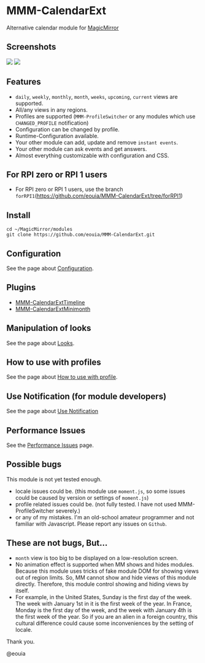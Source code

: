 # MMM-CalendarExt
Alternative calendar module for [MagicMirror](https://magicmirror.builders/)

## Screenshots
![](https://github.com/eouia/MMM-CalendarExt/blob/master/screencaptures/monthly_home.png)
![](https://github.com/eouia/MMM-CalendarExt/blob/master/screencaptures/screen.jpg)

## Features
- `daily`, `weekly`, `monthly`, `month`, `weeks`, `upcoming`, `current` views are supported.
- All/any views in any regions.
- Profiles are supported (`MMM-ProfileSwitcher` or any modules which use `CHANGED_PROFILE` notification)
- Configuration can be changed by profile.
- Runtime-Configuration available.
- Your other module can add, update and remove `instant events`.
- Your other module can ask events and get answers.
- Almost everything customizable with configuration and CSS.

## For RPI zero or RPI 1 users
- For RPI zero or RPI 1 users, use the branch `forRPI1`(https://github.com/eouia/MMM-CalendarExt/tree/forRPI1)

## Install
```
cd ~/MagicMirror/modules
git clone https://github.com/eouia/MMM-CalendarExt.git
```

## Configuration
See the page about [Configuration](https://github.com/eouia/MMM-CalendarExt/wiki/Configuration).

## Plugins
- [MMM-CalendarExtTimeline](https://github.com/eouia/MMM-CalendarExtTimeline)
- [MMM-CalendarExtMinimonth](https://github.com/eouia/MMM-CalendarExtMinimonth)

## Manipulation of looks
See the page about [Looks](https://github.com/eouia/MMM-CalendarExt/wiki/Manipulation-of-looks).

## How to use with profiles
See the page about [How to use with profile](https://github.com/eouia/MMM-CalendarExt/wiki/How-to-use-with-profiles).

## Use Notification (for module developers)
See the page about [Use Notification](https://github.com/eouia/MMM-CalendarExt/wiki/Use-Notification-(for-module-developers))

## Performance Issues
See the [Performance Issues](https://github.com/eouia/MMM-CalendarExt/wiki/Performance-Issues) page. 

## Possible bugs
This module is not yet tested enough.
- locale issues could be. (this module use `moment.js`, so some issues could be caused by version or settings of  `moment.js`)
- profile related issues could be. (not fully tested. I have not used MMM-ProfileSwitcher severely.)
- or any of my mistakes. I'm an old-school amateur programmer and not familiar with Javascript. Please report any issues on `Github`.

## These are not bugs, But...
- `month` view is too big to be displayed on a low-resolution screen.
- No animation effect is supported when MM shows and hides modules. Because this module uses tricks of fake module DOM for showing views out of region limits. So, MM cannot show and hide views of this module directly. Therefore, this module control showing and hiding views by itself.  
- For example, in the United States, Sunday is the first day of the week. The week with January 1st in it is the first week of the year. In France, Monday is the first day of the week, and the week with January 4th is the first week of the year. So if you are an alien in a foreign country, this cultural difference could cause some inconveniences by the setting of locale.

Thank you.

@eouia

